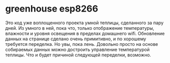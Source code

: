 # greenhouse esp8266

Это код уже воплощенного проекта умной теплицы, cделанного за пару дней. Из умного в ней, пока что, только отображение температуры, влажности и уровня освещения в пределах домашнего wifi. Обновление данных на странице сделано очень примитивно, и по хорошему требуется переделка. Но увы, пока лень.
Довольно просто на основе собираемых данных можно достроить управление температурой теплицы. Что и будет причиной следующей переделки, возможно.
